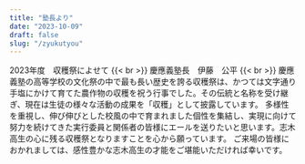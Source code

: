 ```yaml
---
title: "塾長より"
date: "2023-10-09"
draft: false
slug: "/zyukutyou"
---
```


2023年度　収穫祭によせて {{< br >}}
慶應義塾長　伊藤　公平 {{< br >}}
慶應義塾の高等学校の文化祭の中で最も長い歴史を誇る収穫祭は、かつては文字通り手塩にかけて育てた農作物の収穫を祝う行事でした。その伝統と名称を受け継ぎ、現在は生徒の様々な活動の成果を「収穫」として披露しています。
多様性を重視し、伸び伸びとした校風の中で育まれました個性を集結し、実現に向けて努力を続けてきた実行委員と関係者の皆様にエールを送りたいと思います。志木高生の心に残る収穫祭となりますことを心から願っています。
ご来場の皆様におかれましては、感性豊かな志木高生の才能をご堪能いただければ幸いです。